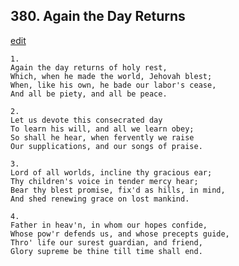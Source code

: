 
## 380.  Again the Day Returns
[edit](https://docs.google.com/document/d/1R4xxudjE%2DNZUK8dtXf1FMVins3VMs4JL/edit?mode=html)



    1.
    Again the day returns of holy rest,
    Which, when he made the world, Jehovah blest;
    When, like his own, he bade our labor's cease,
    And all be piety, and all be peace.

    2.
    Let us devote this consecrated day
    To learn his will, and all we learn obey;
    So shall he hear, when fervently we raise
    Our supplications, and our songs of praise.

    3.
    Lord of all worlds, incline thy gracious ear;
    Thy children's voice in tender mercy hear;
    Bear thy blest promise, fix'd as hills, in mind,
    And shed renewing grace on lost mankind.

    4.
    Father in heav'n, in whom our hopes confide,
    Whose pow'r defends us, and whose precepts guide,
    Thro' life our surest guardian, and friend,
    Glory supreme be thine till time shall end.

